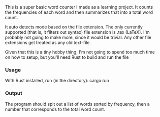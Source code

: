 This is a super basic word counter I made as a learning project. It counts the frequencies of each word and then summarizes that into a total word count.

It auto detects mode based on the file extension. The only currently supported (that is, it filters out syntax) file extension is .tex (LaTeX). I'm probably not going to make more, since it would be trivial. 
Any other file extensions get treated as any old text-file.

Given that this is a tiny hobby thing, I'm not going to spend too much time on how to setup, but you'll need Rust to build and run the file

### Usage
With Rust installed, run (in the directory):
cargo run <file to be word-counted>

### Output
The program should spit out a list of words sorted by frequency, then a number that corresponds to the total word count.

